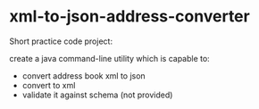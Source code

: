 # xml-to-json-address-converter

Short practice code project:

create a java command-line utility which is capable to:

- convert address book xml to json
- convert to xml
- validate it against schema (not provided)
